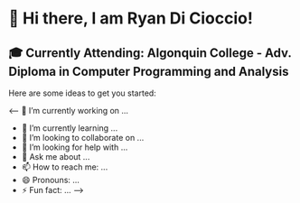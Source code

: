 # 👋 Hi there, I am Ryan Di Cioccio! 

<h2>🎓 Currently Attending: Algonquin College - Adv. Diploma in Computer Programming and Analysis</h2>

Here are some ideas to get you started:

<-- 🔭 I’m currently working on ...
- 🌱 I’m currently learning ...
- 👯 I’m looking to collaborate on ...
- 🤔 I’m looking for help with ...
- 💬 Ask me about ...
- 📫 How to reach me: ...
- 😄 Pronouns: ...
- ⚡ Fun fact: ...
-->
